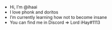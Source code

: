 -  Hi, I’m @ihaai
-  I love phonk and doritos
-  I’m currently learning how not to become insane
-  You can find me in Discord => Lord iHay#1113

<!---
ihaai/ihaai is a ✨ special ✨ repository because its `README.md` (this file) appears on your GitHub profile.
You can click the Preview link to take a look at your changes.
--->
